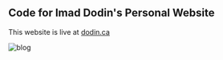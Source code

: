 ## Code for Imad Dodin's Personal Website

This website is live at [dodin.ca](https://dodin.ca)


![blog](https://i.imgur.com/KsHRmTD.png)
